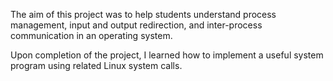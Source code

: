 The aim of this project was to help students understand process management, input and
output redirection, and inter-process communication in an operating system.

Upon completion of the project, I learned how to implement a useful system program 
using related Linux system calls.